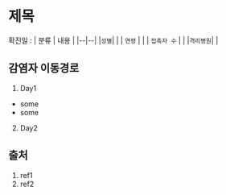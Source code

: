# 제목

확진일 : 
| 분류  | 내용  |
|--|--|
|`성별`| |
| `연령` |  |
| `접촉자 수` | |
|`격리병원`| |

## 감염자 이동경로

 1. Day1
  - some
  - some
 2. Day2



## 출처

 1. ref1
 2. ref2
